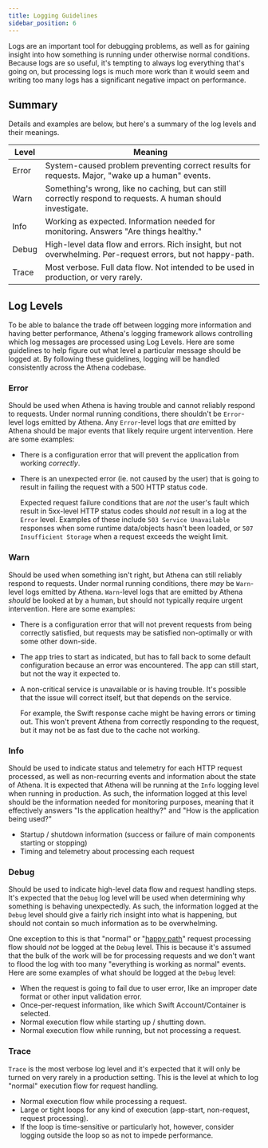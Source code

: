 ```yaml
---
title: Logging Guidelines
sidebar_position: 6
---
```


[//]: # (Copyright Jiaqi Liu)

[//]: # (Licensed under the Apache License, Version 2.0 &#40;the "License"&#41;;)
[//]: # (you may not use this file except in compliance with the License.)
[//]: # (You may obtain a copy of the License at)

[//]: # (    http://www.apache.org/licenses/LICENSE-2.0)

[//]: # (Unless required by applicable law or agreed to in writing, software)
[//]: # (distributed under the License is distributed on an "AS IS" BASIS,)
[//]: # (WITHOUT WARRANTIES OR CONDITIONS OF ANY KIND, either express or implied.)
[//]: # (See the License for the specific language governing permissions and)
[//]: # (limitations under the License.)

Logs are an important tool for debugging problems, as well as for gaining insight into how something is running under
otherwise normal conditions. Because logs are so useful, it's tempting to always log everything that's going on, but
processing logs is much more work than it would seem and writing too many logs has a significant negative impact on
performance.

Summary
-------

Details and examples are below, but here's a summary of the log levels and their meanings.

| Level | Meaning                                                                                                      |
| ----- | ------------------------------------------------------------------------------------------------------------ |
| Error | System-caused problem preventing correct results for requests. Major, "wake up a human" events.              |
| Warn  | Something's wrong, like no caching, but can still correctly respond to requests. A human should investigate. |
| Info  | Working as expected. Information needed for monitoring. Answers "Are things healthy."                        |
| Debug | High-level data flow and errors. Rich insight, but not overwhelming. Per-request errors, but not happy-path. |
| Trace | Most verbose. Full data flow. Not intended to be used in production, or very rarely.                         |

Log Levels
----------

To be able to balance the trade off between logging more information and having better performance, Athena's logging
framework allows controlling which log messages are processed using Log Levels. Here are some guidelines to help figure
out what level a particular message should be logged at. By following these guidelines, logging will be handled
consistently across the Athena codebase.

### Error

Should be used when Athena is having trouble and cannot reliably respond to requests. Under normal running conditions,
there shouldn't be `Error`-level logs emitted by Athena. Any `Error`-level logs that _are_ emitted by Athena should be
major events that likely require urgent intervention. Here are some examples:

- There is a configuration error that will prevent the application from working _correctly_.
- There is an unexpected error (ie. not caused by the user) that is going to result in failing the request with a 500
  HTTP status code.

  Expected request failure conditions that are _not_ the user's fault which result in 5xx-level HTTP
  status codes should _not_ result in a log at the `Error` level. Examples of these include `503 Service Unavailable`
  responses when some runtime data/objects hasn't been loaded, or `507 Insufficient Storage` when a request exceeds the
  weight limit.

### Warn

Should be used when something isn't right, but Athena can still reliably respond to requests. Under normal running
conditions, there _may_ be `Warn`-level logs emitted by Athena. `Warn`-level logs that are emitted by Athena _should_ be
looked at by a human, but should not typically require urgent intervention. Here are some examples:

- There is a configuration error that will not prevent requests from being correctly satisfied, but requests may be
  satisfied non-optimally or with some other down-side.
- The app tries to start as indicated, but has to fall back to some default configuration because an error was
  encountered. The app can still start, but not the way it expected to.
- A non-critical service is unavailable or is having trouble. It's possible that the issue will correct itself, but that
  depends on the service.

  For example, the Swift response cache might be having errors or timing out. This won't prevent Athena from correctly
  responding to the request, but it may not be as fast due to the cache not working.

### Info

Should be used to indicate status and telemetry for each HTTP request processed, as well as non-recurring events and
information about the state of Athena. It is expected that Athena will be running at the `Info` logging level when
running in production. As such, the information logged at this level should be the information needed for monitoring
purposes, meaning that it effectively answers "Is the application healthy?" and "How is the application being used?"

- Startup / shutdown information (success or failure of main components starting or stopping)
- Timing and telemetry about processing each request

### Debug

Should be used to indicate high-level data flow and request handling steps. It's expected that the `Debug` log level
will be used when determining why something is behaving unexpectedly. As such, the information logged at the `Debug`
level should give a fairly rich insight into what is happening, but should not contain so much information as to be
overwhelming.

One exception to this is that "normal" or "[happy path](https://en.wikipedia.org/wiki/Happy_path)" request processing
flow should _not_ be logged at the `Debug` level. This is because it's assumed that the bulk of the work will be for
processing requests and we don't want to flood the log with too many "everything is working as normal" events. Here are
some examples of what should be logged at the `Debug` level:

- When the request is going to fail due to user error, like an improper date format or other input validation error.
- Once-per-request information, like which Swift Account/Container is selected.
- Normal execution flow while starting up / shutting down.
- Normal execution flow while running, but not processing a request.

### Trace

`Trace` is the most verbose log level and it's expected that it will only be turned on very rarely in a production
setting. This is the level at which to log "normal" execution flow for request handling.

- Normal execution flow while processing a request.
- Large or tight loops for any kind of execution (app-start, non-request, request processing).
- If the loop is time-sensitive or particularly hot, however, consider logging outside the loop so as not to impede
  performance.
